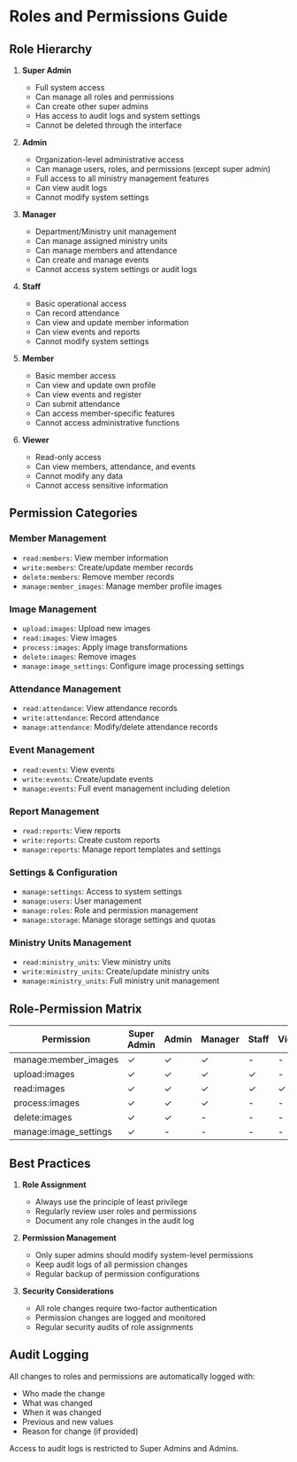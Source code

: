 # Roles and Permissions Guide

## Role Hierarchy

1. **Super Admin**

   - Full system access
   - Can manage all roles and permissions
   - Can create other super admins
   - Has access to audit logs and system settings
   - Cannot be deleted through the interface

2. **Admin**

   - Organization-level administrative access
   - Can manage users, roles, and permissions (except super admin)
   - Full access to all ministry management features
   - Can view audit logs
   - Cannot modify system settings

3. **Manager**

   - Department/Ministry unit management
   - Can manage assigned ministry units
   - Can manage members and attendance
   - Can create and manage events
   - Cannot access system settings or audit logs

4. **Staff**

   - Basic operational access
   - Can record attendance
   - Can view and update member information
   - Can view events and reports
   - Cannot modify system settings

5. **Member**

   - Basic member access
   - Can view and update own profile
   - Can view events and register
   - Can submit attendance
   - Can access member-specific features
   - Cannot access administrative functions

6. **Viewer**
   - Read-only access
   - Can view members, attendance, and events
   - Cannot modify any data
   - Cannot access sensitive information

## Permission Categories

### Member Management

- `read:members`: View member information
- `write:members`: Create/update member records
- `delete:members`: Remove member records
- `manage:member_images`: Manage member profile images

### Image Management

- `upload:images`: Upload new images
- `read:images`: View images
- `process:images`: Apply image transformations
- `delete:images`: Remove images
- `manage:image_settings`: Configure image processing settings

### Attendance Management

- `read:attendance`: View attendance records
- `write:attendance`: Record attendance
- `manage:attendance`: Modify/delete attendance records

### Event Management

- `read:events`: View events
- `write:events`: Create/update events
- `manage:events`: Full event management including deletion

### Report Management

- `read:reports`: View reports
- `write:reports`: Create custom reports
- `manage:reports`: Manage report templates and settings

### Settings & Configuration

- `manage:settings`: Access to system settings
- `manage:users`: User management
- `manage:roles`: Role and permission management
- `manage:storage`: Manage storage settings and quotas

### Ministry Units Management

- `read:ministry_units`: View ministry units
- `write:ministry_units`: Create/update ministry units
- `manage:ministry_units`: Full ministry unit management

## Role-Permission Matrix

| Permission            | Super Admin | Admin | Manager | Staff | Viewer |
| --------------------- | ----------- | ----- | ------- | ----- | ------ |
| manage:member_images  | ✓           | ✓     | ✓       | -     | -      |
| upload:images         | ✓           | ✓     | ✓       | ✓     | -      |
| read:images           | ✓           | ✓     | ✓       | ✓     | ✓      |
| process:images        | ✓           | ✓     | ✓       | -     | -      |
| delete:images         | ✓           | ✓     | -       | -     | -      |
| manage:image_settings | ✓           | -     | -       | -     | -      |

## Best Practices

1. **Role Assignment**

   - Always use the principle of least privilege
   - Regularly review user roles and permissions
   - Document any role changes in the audit log

2. **Permission Management**

   - Only super admins should modify system-level permissions
   - Keep audit logs of all permission changes
   - Regular backup of permission configurations

3. **Security Considerations**
   - All role changes require two-factor authentication
   - Permission changes are logged and monitored
   - Regular security audits of role assignments

## Audit Logging

All changes to roles and permissions are automatically logged with:

- Who made the change
- What was changed
- When it was changed
- Previous and new values
- Reason for change (if provided)

Access to audit logs is restricted to Super Admins and Admins.
